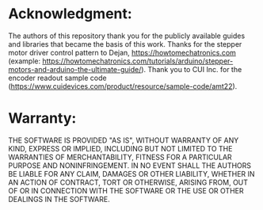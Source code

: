 # Acknowledgment:
The authors of this repository thank you for the publicly available guides and libraries that became the basis of this work. Thanks for the stepper motor driver control pattern to Dejan, https://howtomechatronics.com (example: https://howtomechatronics.com/tutorials/arduino/stepper-motors-and-arduino-the-ultimate-guide/). Thank you to CUI Inc. for the encoder readout sample code (https://www.cuidevices.com/product/resource/sample-code/amt22).  
 
 
# Warranty:
THE SOFTWARE IS PROVIDED "AS IS", WITHOUT WARRANTY OF ANY KIND, EXPRESS OR IMPLIED, INCLUDING BUT NOT LIMITED TO THE WARRANTIES OF MERCHANTABILITY, FITNESS FOR A PARTICULAR PURPOSE AND NONINFRINGEMENT. IN NO EVENT SHALL THE AUTHORS BE LIABLE FOR ANY CLAIM, DAMAGES OR OTHER LIABILITY, WHETHER IN AN ACTION OF CONTRACT, TORT OR OTHERWISE, ARISING FROM, OUT OF OR IN CONNECTION WITH THE SOFTWARE OR THE USE OR OTHER DEALINGS IN THE SOFTWARE.
